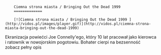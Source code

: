 
        Ciemna strona miasta / Bringing Out the Dead 1999 
        =============
        
        [![Ciemna strona miasta / Bringing Out the Dead 1999 ](http://vidos.pl/images/player.gif)](http://vidos.pl/ciemna-strona-miasta-bringing-out-the-dead-1999)
        
        
 Ekranizacja powiećci Joe Connelly'ego, który 10 lat pracował jako kierowca i ratownik w nowojorskim pogotowiu. Bohater cierpi na bezsenność zobacz pełny opis
    